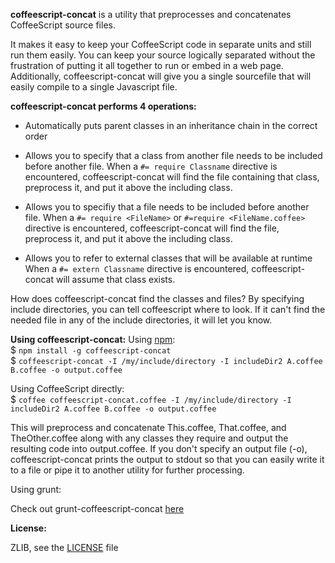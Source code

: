 **coffeescript-concat** is a utility that preprocesses and concatenates CoffeeScript source files.

It makes it easy to keep your CoffeeScript code in separate units and still run them easily.  You can keep your source logically separated without the frustration of putting it all together to run or embed in a web page.  Additionally, coffeescript-concat will give you a single sourcefile that will easily compile to a single Javascript file.

**coffeescript-concat performs 4 operations:**

* Automatically puts parent classes in an inheritance chain in the correct order

* Allows you to specify that a class from another file needs to be included before another file.
    When a `#= require Classname` directive is encountered, coffeescript-concat will find the file containing that class, preprocess it, and put it above the including class.

* Allows you to specifiy that a file needs to be included before another file.
    When a `#= require <FileName>` or `#=require <FileName.coffee>` directive is encountered, coffeescript-concat will find the file, preprocess it, and put it above the including class.

* Allows you to refer to external classes that will be available at runtime
	When a `#= extern Classname` directive is encountered, coffeescript-concat
	will assume that class exists.

How does coffeescript-concat find the classes and files?  By specifying include directories, you can tell coffeescript where to look.  If it can't find the needed file in any of the include directories, it will let you know.

**Using coffeescript-concat:**
Using [npm](http://npmjs.org):  
    $ `npm install -g coffeescript-concat`  
    $ `coffeescript-concat -I /my/include/directory -I includeDir2 A.coffee B.coffee -o output.coffee`

Using CoffeeScript directly:  
    $ `coffee coffeescript-concat.coffee -I /my/include/directory -I includeDir2 A.coffee B.coffee -o output.coffee`

This will preprocess and concatenate This.coffee, That.coffee, and TheOther.coffee along with any classes they require and output the resulting code into output.coffee.  If you don't specify an output file (-o), coffeescript-concat prints the output to stdout so that you can easily write it to a file or pipe it to another utility for further processing.  

Using grunt:  

Check out grunt-coffeescript-concat [here](https://www.npmjs.com/package/grunt-coffeescript-concat)

**License:**

ZLIB, see the [LICENSE](./LICENSE) file
